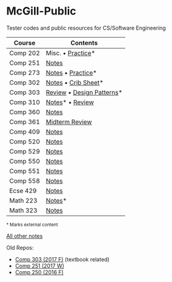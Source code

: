 # McGill-Public
Tester codes and public resources for CS/Software Engineering

| Course | Contents |
|---|---|
| Comp 202 | Misc. &bull; [Practice](https://www.allanwang.ca/notes/mcgill/comp202/)* |
| Comp 251 | [Notes](Comp-251/notes.md) |
| Comp 273 | [Notes](Comp-273/notes.md) &bull; [Practice](https://www.allanwang.ca/notes/mcgill/comp273/practice/)* |
| Comp 302 | [Notes](Comp-302/notes.md) &bull; [Crib Sheet](Comp-302/final/final.pdf)* |
| Comp 303 | [Review](Comp-303/final.md) &bull; [Design Patterns](https://github.com/AllanWang/Design-Patterns/blob/master/java.md)* |
| Comp 310 | [Notes](https://www.allanwang.ca/notes/mcgill/comp310/0.php)* &bull; [Review](Comp-310/final.md) |
| Comp 360 | [Notes](Comp-360/notes.md) |
| Comp 361 | [Midterm Review](Comp-361/midterm.md) |
| Comp 409 | [Notes](Comp-409/notes.md) |
| Comp 520 | [Notes](Comp-520/notes.md) |
| Comp 529 | [Notes](Comp-529/notes.md) |
| Comp 550 | [Notes](Comp-550/notes.md) |
| Comp 551 | [Notes](Comp-551/notes.pdf) |
| Comp 558 | [Notes](Comp-558/notes.md) |
| Ecse 429 | [Notes](Ecse-429/notes.md) |
| Math 223 | [Notes](https://www.allanwang.ca/notes/mcgill/math223/)* |
| Math 323 | [Notes](Math-323/final.pdf) |

<sub>* Marks external content</sub>

[All other notes](https://www.allanwang.ca/notes/mcgill/)

Old Repos:

* [Comp 303 (2017 F)](https://github.com/AllanWang/Comp-303) (textbook related)
* [Comp 251 (2017 W)](https://github.com/AllanWang/Comp251)
* [Comp 250 (2016 F)](https://github.com/AllanWang/Comp250)

